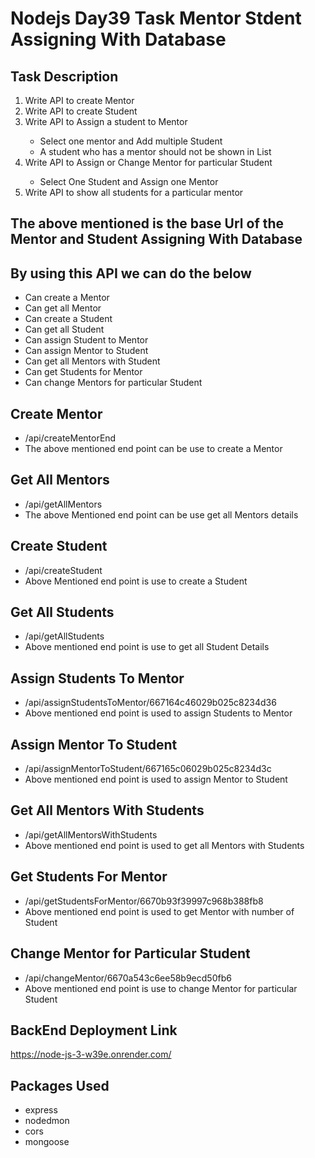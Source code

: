 # Nodejs Day39 Task Mentor Stdent Assigning With Database

## Task Description
<ol>
  <li>Write API to create Mentor</li>
  <li>Write API to create Student</li>
  <li>Write API to Assign a student to Mentor</li>
  <ul>
    <li>Select one mentor and Add multiple Student </li>
    <li>A student who has a mentor should not be shown in List</li>
  </ul>
  <li>Write API to Assign or Change Mentor for particular Student</li>
  <ul>
    <li>Select One Student and Assign one Mentor</li>
  </ul>
  <li>Write API to show all students for a particular mentor</li>
</ol>

## The above mentioned is the base Url of the Mentor and Student Assigning With Database
## By using this API we can do the below
<ul>
  <li>Can create a Mentor</li>
  <li>Can get all Mentor</li>
  <li>Can create a Student</li>
  <li>Can get all Student</li>
  <li>Can assign Student to Mentor</li>
  <li>Can assign Mentor to Student</li>
  <li>Can get all Mentors with Student</li>
  <li>Can get Students for Mentor</li>
  <li>Can change Mentors for particular Student</li>
</ul>

## Create Mentor
<ul>
  <li>/api/createMentorEnd</li>
  <li>The above mentioned end point can be use to create a Mentor</li>
</ul>

## Get All Mentors
<ul>
  <li>/api/getAllMentors</li>
  <li>The above Mentioned end point can be use get all Mentors details</li>
</ul>

## Create Student
<ul>
  <li>/api/createStudent</li>
  <li>Above Mentioned end point is use to create a Student</li>
</ul>

## Get All Students
<ul>
  <li>/api/getAllStudents</li>
  <li>Above mentioned end point is use to get all Student Details</li>
</ul>

## Assign Students To Mentor
<ul>
  <li>/api/assignStudentsToMentor/667164c46029b025c8234d36</li>
  <li>Above mentioned end point is used to assign Students to Mentor</li>
</ul>

## Assign Mentor To Student
<ul>
  <li>/api/assignMentorToStudent/667165c06029b025c8234d3c</li>
  <li>Above mentioned end point is used to assign Mentor to Student</li>
</ul>

## Get All Mentors With Students
<ul>
  <li>/api/getAllMentorsWithStudents</li>
  <li>Above mentioned end point is used to get all Mentors with Students</li>
</ul>

## Get Students For Mentor
<ul>
  <li>/api/getStudentsForMentor/6670b93f39997c968b388fb8</li>
  <li>Above mentioned end point is used to get Mentor with number of Student</li>
</ul>

## Change Mentor for Particular Student
<ul>
  <li>/api/changeMentor/6670a543c6ee58b9ecd50fb6</li>
  <li>Above mentioned end point is use to change Mentor for particular Student</li>
</ul>


## BackEnd Deployment Link
https://node-js-3-w39e.onrender.com/

## Packages Used
<ul>
  <li>express</li>
  <li>nodedmon</li>
  <li>cors</li>
  <li>mongoose</li>
</ul>









